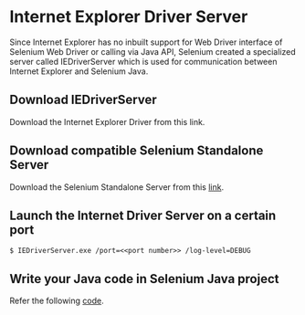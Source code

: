 # Internet Explorer Driver Server

Since Internet Explorer has no inbuilt support for Web Driver interface of Selenium Web Driver or calling via Java API, Selenium created a specialized server called IEDriverServer which is used for communication between Internet Explorer and Selenium Java.

## Download IEDriverServer

Download the Internet Explorer Driver from this link.

## Download compatible Selenium Standalone Server

Download the Selenium Standalone Server from this [link]().

## Launch the Internet Driver Server on a certain port

```
$ IEDriverServer.exe /port=<<port number>> /log-level=DEBUG
```

## Write your Java code in Selenium Java project

Refer the following [code](8_IEDriverServer/IEConnection.java).
